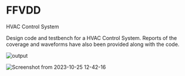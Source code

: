 # FFVDD

HVAC Control System

Design code and testbench for a HVAC Control System. Reports of the coverage and waveforms have also been provided along with the code.


![output](https://github.com/Enn3625/FFVDD/assets/147971571/e312b0f6-037a-45ab-9b2b-abc94e066235)


![Screenshot from 2023-10-25 12-42-16](https://github.com/Enn3625/FFVDD/assets/147971571/bda75e62-64d3-4305-bcd5-9c7611b3ddfa)
